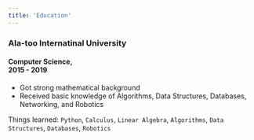 ```yaml
---
title: 'Education'
---
```

### Ala-too Internatinal University

#### Computer Science,<br/>2015 - 2019

* Got strong mathematical background
* Received basic knowledge of Algorithms, Data Structures, Databases, Networking, and Robotics

Things learned: `Python`, `Calculus`, `Linear Algebra`, `Algorithms`, `Data Structures`, `Databases`, `Robotics`

